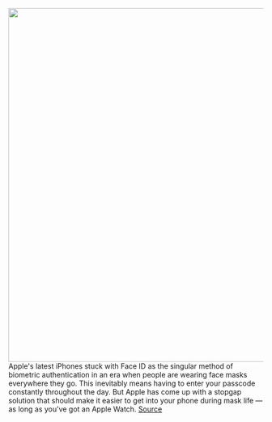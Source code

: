 <img src='https://cdn.vox-cdn.com/thumbor/4jzRjjpVgiHH7ODxSQZDNMAeIdw=/0x0:2040x1360/1200x800/filters:focal(673x480:999x806)/cdn.vox-cdn.com/uploads/chorus_image/image/68752373/vpavic_200929_4216_0171.0.jpg' width='700px' /><br/>
Apple's latest iPhones stuck with Face ID as the singular method of biometric authentication  in an era when people are wearing face masks everywhere they go. This inevitably means having to enter your passcode constantly throughout the day. But Apple has come up with a stopgap solution that should make it easier to get into your phone during mask life — as long as you've got an Apple Watch.
<a href='https://www.theverge.com/2021/2/1/22260639/apple-watch-iphone-unlocked-ios-14-5-app-tracking'> Source <a/>
